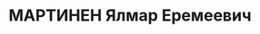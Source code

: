 ---
title: МАРТИНЕН Ялмар Еремеевич
description: "Род. в 1894, Финляндия, финн, бывший член ВКП(б). Проживал: Карельская\
  \ АССР, Петрозаводск. Нарком, Наркомзем \n  Арестован 05.07.1937. Обв. по ст. 58-7-11.\
  \ Приговор: Особое совещание при НКВД СССР, 26.11.1940 – 8 лет, умер 07.08.42. \n\
  \  Реабилитирован военным трибуналом СВО 06.06.1957"
---